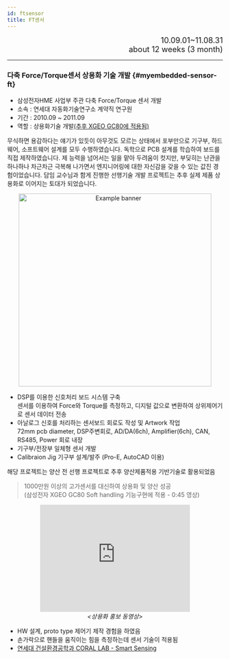 ```yaml
---
id: ftsensor
title: FT센서
---
```


<div align="right">
  <font size="4">
    10.09.01~11.08.31 <br/>
		about 12 weeks (3 month)
  </font>
</div>

---

### 다축 Force/Torque센서 상용화 기술 개발 {#myembedded-sensor-ft}

* 삼성전자HME 사업부 주관 다축 Force/Torque 센서 개발
* 소속 : 연세대 자동화기술연구소 계약직 연구원
* 기간 : 2010.09 ~ 2011.09
* 역할 : 상용화기술 개발[(추후 XGEO GC80에 적용됨)](https://www.youtube.com/watch?v=eEmyj61OwYo)

무식하면 용감하다는 얘기가 있듯이 아무것도 모르는 상태에서 포부만으로 기구부, 하드웨어, 소프트웨어 설계를 모두 수행하였습니다. 독학으로 PCB 설계를 학습하여 보드를 직접 제작하였습니다. 제 능력을 넘어서는 일을 맡아 두려움이 컷지만, 부딪히는 난관을 하나하나 차근차근 극복해 나가면서 엔지니어링에 대한 자신감을 갖을 수 있는 값진 경험이었습니다. 담임 교수님과 함게 진행한 선행기술 개발 프로젝트는 추후 실제 제품 상용화로 이어지는 토대가 되었습니다.

<p align="center">
	<img
		src={require('/img/3_embedded/img2_1_yonsei_ftsensor.png').default}
		width="450"
		alt="Example banner"
	/>
</p>

* DSP를 이용한 신호처리 보드 시스템 구축  
센서를 이용하여 Force와 Torque를 측정하고, 디지털 값으로 변환하여 상위제어기로 센서 데이터 전송
* 아날로그 신호를 처리하는 센서보드 회로도 작성 및 Artwork 작업  
72mm pcb diameter, DSP주변회로, AD/DA(6ch), Amplifier(6ch), CAN, RS485, Power 회로 내장
* 기구부/전장부 일체형 센서 개발
* Calibraion Jig 기구부 설계/발주 (Pro-E, AutoCAD 이용)

해당 프로젝트는 양산 전 선행 프로젝트로 추후 양산제품적용 기반기술로 활용되었음

> 1000만원 이상의 고가센서를 대신하여 상용화 및 양산 성공  
> (삼성전자 XGEO GC80 Soft handling 기능구현에 적용 - 0:45 영상)

<p align="center">
	<iframe 
		src="https://www.youtube.com/embed/eEmyj61OwYo?rel=0"
		width="350" height="250"
		frameborder="0"
		allowfullscreen="true">
		이 브라우저는 iframe을 지원하지 않습니다.
	</iframe><br/><em>&lt;상용화 홍보 동영상&gt;</em>
</p>

* HW 설계, proto type 제어기 제작 경험을 하였음
* 손가락으로 핸들을 움직이는 힘을 측정하는데 센서 기술이 적용됨
* [연세대 건설환경공학과 CORAL LAB - Smart Sensing](https://web.yonsei.ac.kr/coral/project.html)

